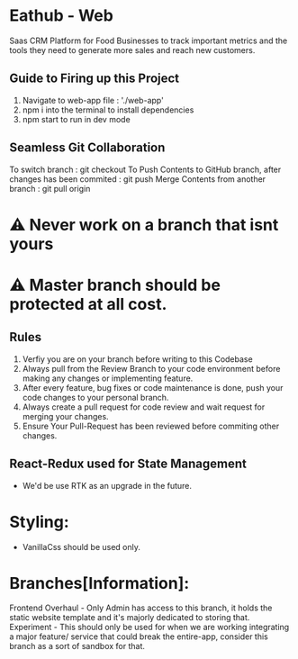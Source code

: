 # Eathub - Web
Saas CRM Platform for Food Businesses to track important metrics and the tools they need to generate more sales and reach new customers.

## Guide to Firing up this Project
1. Navigate to web-app file : './web-app'
2. npm i into the terminal to install dependencies
3. npm start to run in dev mode

## Seamless Git Collaboration
To switch branch : git checkout <branch-name>
To Push Contents to GitHub branch, after changes has been commited : git push
Merge Contents from another branch : git pull origin <branch-name>

# ⚠️ Never work on a branch that isnt yours
# ⚠️ Master branch should be protected at all cost.


## Rules
1. Verfiy you are on your branch before writing to this Codebase
2. Always pull from the Review Branch to your code environment before making any changes or implementing feature.
3. After every feature, bug fixes or code maintenance is done, push your code changes to your personal branch.
4. Always create a pull request for code review and wait request for merging your changes.
5. Ensure Your Pull-Request has been reviewed before commiting other changes.

## React-Redux used for State Management
- We'd be use RTK as an upgrade in the future.

# Styling:
- VanillaCss should be used only.

# Branches[Information]:
Frontend Overhaul - Only Admin has access to this branch, it holds the static website template and it's majorly dedicated to storing that.
Experiment - This should only be used for when we are working integrating a major feature/ service that could break the entire-app, consider this branch as a sort of sandbox for that.
